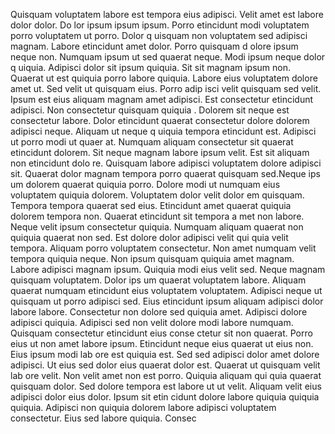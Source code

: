 Quisquam voluptatem labore est tempora eius adipisci. Velit amet est labore dolor dolor. Do
lor ipsum ipsum ipsum. Porro etincidunt modi voluptatem porro voluptatem ut porro. Dolor q
uisquam non voluptatem sed adipisci magnam.  Labore etincidunt amet dolor. Porro quisquam d
olore ipsum neque non. Numquam ipsum ut sed quaerat neque. Modi ipsum neque dolor q
uiquia. Adipisci dolor sit ipsum quiquia. Sit sit magnam ipsum non. Quaerat ut est quiquia porro labore
 quiquia. Labore eius voluptatem dolore amet ut. Sed velit ut quisquam eius.  Porro adip
isci velit quisquam sed velit. Ipsum est eius aliquam magnam amet adipisci. Est consectetur etincidunt adipisci. Non consectetur quisquam quiquia
. Dolorem sit neque est consectetur labore. Dolor etincidunt quaerat consectetur dolore dolorem adipisci neque. Aliquam ut neque q
uiquia tempora etincidunt est.  Adipisci ut porro modi ut quaer
at. Numquam aliquam consectetur sit quaerat etincidunt dolorem. Sit neque magnam labore ipsum velit. Est sit aliquam non etincidunt dolo
re. Quisquam labore adipisci voluptatem dolore adipisci sit. Quaerat dolor magnam tempora porro quaerat quisquam sed.Neque ips
um dolorem quaerat quiquia porro. Dolore modi ut numquam eius voluptatem quiquia dolorem. Voluptatem dolor velit dolor
em quisquam. Tempora tempora quaerat sed eius. Etincidunt amet quaerat quiquia dolorem tempora non. Quaerat etincidunt sit tempora a
met non labore. Neque velit ipsum consectetur quiquia. Numquam aliquam quaerat non quiquia quaerat non sed. Est dolore dolor adipisci velit qui
quia velit tempora.  Aliquam porro voluptatem consectetur. Non amet numquam velit tempora quiquia neque. Non ipsum quisquam quiquia
 amet magnam. Labore adipisci magnam ipsum. Quiquia modi eius velit sed. Neque magnam quisquam voluptatem. Dolor ips
um quaerat voluptatem labore. Aliquam quaerat numquam etincidunt eius voluptatem voluptatem.  Adipisci neque ut quisquam ut
 porro adipisci sed. Eius etincidunt ipsum aliquam adipisci dolor labore labore. Consectetur non dolore sed quiquia amet. Adipisci dolore
 adipisci quiquia. Adipisci sed non velit dolore modi labore numquam. Quisquam consectetur etincidunt eius conse
ctetur sit non quaerat.  Porro eius ut non amet labore ipsum. Etincidunt neque eius quaerat ut eius non. Eius ipsum modi lab
ore est quiquia est. Sed sed adipisci dolor amet dolore adipisci. Ut eius sed dolor eius quaerat dolor est. Quaerat ut quisquam velit lab
ore velit. Non velit amet non est porro. Quiquia aliquam qui
quia quaerat quisquam dolor.  Sed dolore tempora est labore ut ut velit. Aliquam velit eius adipisci dolor eius dolor. Ipsum sit etin
cidunt dolore labore quiquia quiquia quiquia. Adipisci non quiquia dolorem labore adipisci voluptatem consectetur. Eius sed labore quiquia. Consec
